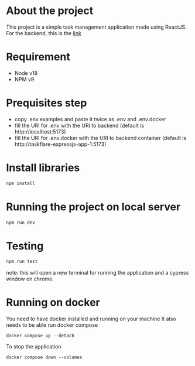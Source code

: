 # About the project
This project is a simple task management application made using ReactJS.
For the backend, this is the [link](https://github.com/ckw28502/taskflare-expressjs)

# Requirement
- Node v18
- NPM v9

# Prequisites step
- copy .env.examples and paste it twice as .env and .env.docker
- fill the URI for .env with the URI to backend (default is http://localhost:5173)
- fill the URI for .env.docker with the URI to backend container (default is http://taskflare-expressjs-app-1:5173)

# Install libraries
```bash
npm install
```

# Running the project on local server
```bash
npm run dev
````
# Testing
```bash
npm run test
```
note: this will open a new terminal for running the application and a cypress window on chrome.

# Running on docker
You need to have docker installed and running on your machine
It also needs to be able run docker compose
```
docker compose up --detach
```

To stop the application
```
docker compose down --volumes
```
